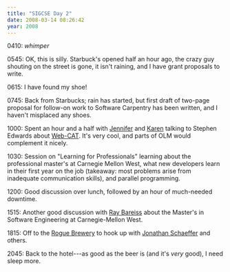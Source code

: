 ```yaml
---
title: "SIGCSE Day 2"
date: 2008-03-14 08:26:42
year: 2008
---
```

0410: *whimper*

0545: OK, this is silly.  Starbuck's opened half an hour ago, the crazy guy shouting on the street is gone, it isn't raining, and I have grant proposals to write.

0615: I have found my shoe!

0745: Back from Starbucks; rain has started, but first draft of two-page proposal for follow-on work to Software Carpentry has been written, and I haven't misplaced any shoes.

1000: Spent an hour and a half with <a href="http://www.cs.utoronto.ca/~campbell">Jennifer</a> and <a href="http://www.cs.utoronto.ca/~reid">Karen</a> talking to Stephen Edwards about <a href="http://web-cat.cs.vt.edu/">Web-CAT</a>. It's very cool, and parts of OLM would complement it nicely.

1030: Session on  "Learning for Professionals" learning about the professional master's at Carnegie Mellon West, what new developers learn in their first year on the job (takeaway: most problems arise from inadequate communication skills), and parallel programming.

1200: Good discussion over lunch, followed by an hour of much-needed downtime.

1515: Another good discussion with <a href="http://west.cmu.edu/who_we_are/faculty_staff/?category=&amp;cid=1614697">Ray Bareiss</a> about the Master's in Software Engineering at Carnegie-Mellon West.

1815: Off to the <a href="http://www.rogue.com/locations-portland.html">Rogue Brewery</a> to hook up with <a href="http://www.cs.ualberta.ca/~jonathan/">Jonathan Schaeffer</a> and others.

2045: Back to the hotel---as good as the beer is (and it's <em>very</em> good), I need sleep more.
